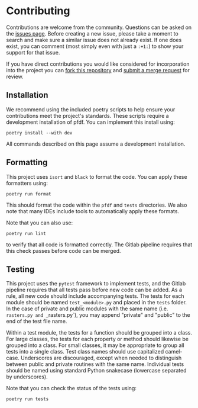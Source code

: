 Contributing
============

Contributions are welcome from the community. Questions can be asked on the
[issues page][1]. Before creating a new issue, please take a moment to search
and make sure a similar issue does not already exist. If one does exist, you
can comment (most simply even with just a `:+1:`) to show your support for that
issue.

If you have direct contributions you would like considered for incorporation
into the project you can [fork this repository][2] and
[submit a merge request][3] for review.

[1]: https://code.usgs.gov/ghsc/lhp/post-wildfire-debris-flow-hazard-assessment/issues
[2]: https://docs.gitlab.com/ee/user/project/repository/forking_workflow.html#creating-a-fork
[3]: https://docs.gitlab.com/ee/user/project/merge_requests/creating_merge_requests.html


## Installation
We recommend using the included poetry scripts to help ensure your contributions meet the project's standards. These scripts require a development installation of pfdf. You can implement this install using:
```
poetry install --with dev
```
All commands described on this page assume a development installation.

## Formatting
This project uses `isort` and `black` to format the code. You can apply these formatters using:
```
poetry run format
```
This should format the code within the `pfdf` and `tests` directories. We also note that many IDEs include tools to automatically apply these formats. 

Note that you can also use:
```
poetry run lint
```
to verify that all code is formatted correctly. The Gitlab pipeline requires that this check passes before code can be merged.

## Testing
This project uses the `pytest` framework to implement tests, and the Gitlab pipeline requires that all tests pass before new code can be added. As a rule, all new code should include accompanying tests. The tests for each module should be named `test_<module>.py` and placed in the `tests` folder. In the case of private and public modules with the same name (i.e. `rasters.py and `_rasters.py`), you may append "private" and "public" to the end of the test file name.

Within a test module, the tests for a function should be grouped into a class. For large classes, the tests for each property or method should likewise be grouped into a class. For small classes, it may be appropriate to group all tests into a single class. Test class names should use capitalized camel-case. Underscores are discouraged, except when needed to distinguish between public and private routines with the same name. Individual tests should be named using standard Python snakecase (lowercase separated by underscores).

Note that you can check the status of the tests using:
```
poetry run tests
```